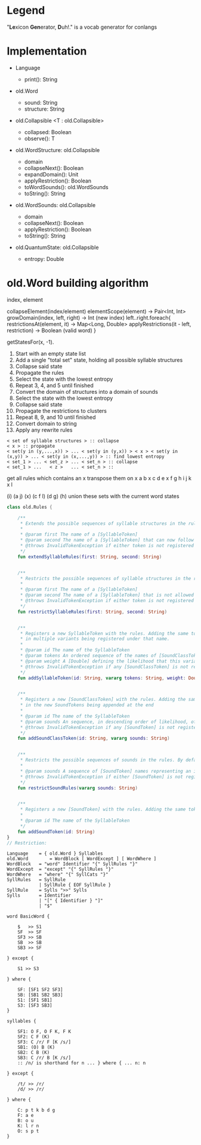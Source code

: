# Legend

"**Le**xicon **Gen**erator, **D**uh!." is a vocab generator for conlangs

# Implementation

- Language
    + print(): String

- old.Word
    + sound: String
    + structure: String

- old.Collapsible <T : old.Collapsible<T>>
    + collapsed: Boolean
    + observe(): T

- old.WordStructure: old.Collapsible
    - domain
    - collapseNext(): Boolean
    - expandDomain(): Unit
    - applyRestriction(): Boolean
    + toWordSounds(): old.WordSounds
    + toString(): String

- old.WordSounds: old.Collapsible
    - domain
    - collapseNext(): Boolean
    - applyRestriction(): Boolean
    + toString(): String

- old.QuantumState<T>: old.Collapsible
    + entropy: Double

# old.Word building algorithm

index, element

collapseElement(index/element)
elementScope(element) -> Pair<Int, Int>
growDomain(index, left, right) -> Int (new index)
left..right.foreach{ 
    restrictionsAt(element, it) -> Map<Long, Double>
    applyRestrictions(it - left, restriction) -> Boolean (valid word)
}

getStatesFor(x, -1).

1. Start with an empty state list
2. Add a single "total set" state, holding all possible syllable structures
3. Collapse said state
4. Propagate the rules
5. Select the state with the lowest entropy
6. Repeat 3, 4, and 5 until finished
7. Convert the domain of structures into a domain of sounds
8. Select the state with the lowest entropy
9. Collapse said state
10. Propagate the restrictions to clusters
11. Repeat 8, 9, and 10 until finished
12. Convert domain to string
13. Apply any rewrite rules

```
< set of syllable structures > :: collapse
< x > :: propagate
< set(y in (y,...,x)) > ... < set(y in (y,x)) > < x > < set(y in (x,y)) > ... < set(y in (x,...,y)) > :: find lowest entropy
< set_1 > ... < set_z > ... < set_n > :: collapse
< set_1 > ...   < z >   ... < set_n > :: 
```

get all rules which contains an x
transpose them on x
  a b x c d
    e x f g h
i j k x l

(i) (a j) (x) (c f l) (d g) (h)
union these sets with the current word states

```kotlin
class old.Rules {

    /**
     * Extends the possible sequences of syllable structures in the rules
     *
     * @param first The name of a [SyllableToken]
     * @param second The name of a [SyllableToken] that can now follow the first
     * @throws InvalidTokenException if either token is not registered
     */
    fun extendSyllableRules(first: String, second: String)


    /**
     * Restricts the possible sequences of syllable structures in the rules
     *
     * @param first The name of a [SyllableToken]
     * @param second The name of a [SyllableToken] that is not allowed to follow the first
     * @throws InvalidTokenException if either token is not registered
     */
    fun restrictSyllableRules(first: String, second: String)


    /**
     * Registers a new SyllableToken with the rules. Adding the same token id multiple times will result
     * in multiple variants being registered under that name.
     *
     * @param id The name of the SyllableToken
     * @param tokens An ordered sequence of the names of [SoundClassToken]s that compose this [SyllableToken]
     * @param weight A [Double] defining the likelihood that this variant will be chosen
     * @throws InvalidTokenException if any [SoundClassToken] is not registered
     */
    fun addSyllableToken(id: String, vararg tokens: String, weight: Double = 1.0)


    /**
     * Registers a new [SoundClassToken] with the rules. Adding the same token id multiple times will result
     * in the new SoundTokens being appended at the end
     *
     * @param id The name of the SyllableToken
     * @param sounds An sequence, in descending order of likelihood, of all the [SoundToken]s that this class stands for
     * @throws InvalidTokenException if any [SoundToken] is not registered
     */
    fun addSoundClassToken(id: String, vararg sounds: String)


    /**
     * Restricts the possible sequences of sounds in the rules. By default there are no restrictions
     *
     * @param sounds A sequence of [SoundToken] names representing an illegal sequence of character
     * @throws InvalidTokenException if either [SoundToken] is not registered
     */
    fun restrictSoundRules(vararg sounds: String)


    /**
     * Registers a new [SoundToken] with the rules. Adding the same token id multiple times will have no effect
     *
     * @param id The name of the SyllableToken
     */
    fun addSoundToken(id: String)
}
// Restriction: 
```

```
Language    = { old.Word } Syllables
old.Word        = WordBlock [ WordExcept ] [ WordWhere ]
WordBlock   = "word" Identifier "{" SyllRules "}"
WordExcept  = "except" "{" SyllRules "}"
WordWhere   = "where" "{" SyllCats "}"
SyllRules   = SyllRule 
            | SyllRule { EOF SyllRule }
SyllRule    = Sylls ">>" Sylls
Sylls       = Identifier
            | "[" { Identifier } "]"
            | "$"

word BasicWord {

    $   >> S1
    SF  >> SF
    SF3 >> SB
    SB  >> SB
    SB3 >> SF

} except { 

    S1 >> S3

} where {

    SF: [SF1 SF2 SF3]
    SB: [SB1 SB2 SB3]
    S1: [SF1 SB1]
    S3: [SF3 SB3]
}

syllables {

    SF1: O F, O F K, F K
    SF2: C F (K)
    SF3: C /r/ F [K /s/]
    SB1: (O) B (K)
    SB2: C B (K)
    SB3: C /r/ B [K /s/]
    :: /n/ is shorthand for n ... } where { ... n: n

} except { 

    /t/ >> /r/
    /d/ >> /r/

} where {

    C: p t k b d g
    F: a e
    B: o u
    K: l r n
    O: s p t
}

```